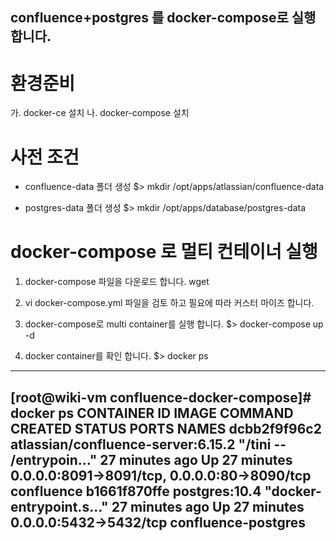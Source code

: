 ## confluence+postgres 를 docker-compose로 실행합니다.

# 환경준비
가. docker-ce 설치
나. docker-compose 설치

# 사전 조건
- confluence-data 폴더 생성
$> mkdir /opt/apps/atlassian/confluence-data

- postgres-data 폴더 생성
$> mkdir /opt/apps/database/postgres-data

# docker-compose 로 멀티 컨테이너 실행
1. docker-compose 파일을 다운로드 합니다.
wget 

2. vi docker-compose.yml 파일을 검토 하고 필요에 따라 커스터 마이즈 합니다.

3. docker-compose로 multi container를 실행 합니다.
$> docker-compose up -d

4. docker container를 확인 합니다.
$> docker ps

---
[root@wiki-vm confluence-docker-compose]# docker ps
CONTAINER ID        IMAGE                                COMMAND                  CREATED             STATUS              PORTS                                          NAMES
dcbb2f9f96c2        atlassian/confluence-server:6.15.2   "/tini -- /entrypoin…"   27 minutes ago      Up 27 minutes       0.0.0.0:8091->8091/tcp, 0.0.0.0:80->8090/tcp   confluence
b1661f870ffe        postgres:10.4                        "docker-entrypoint.s…"   27 minutes ago      Up 27 minutes       0.0.0.0:5432->5432/tcp                         confluence-postgres
---
